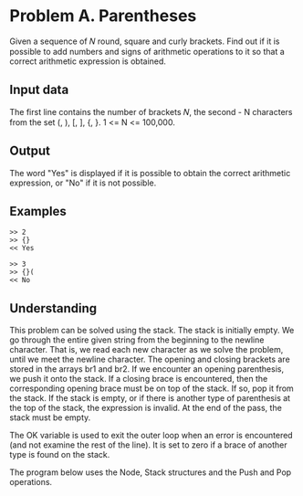 # Problem A. Parentheses

Given a sequence of 𝑁 round, square and curly brackets.
Find out if it is possible to add numbers and signs of arithmetic operations to it so that a correct arithmetic expression is obtained.

## Input data
The first line contains the number of brackets 𝑁, the second - N characters from the set (, ), [, ], {, }. 1 <= N <= 100,000.

## Output
The word "Yes" is displayed if it is possible to obtain the correct arithmetic expression, or "No" if it is not possible.
## Examples
```
>> 2
>> {}
<< Yes

>> 3
>> {}(
<< No
```
## Understanding
This problem can be solved using the stack. The stack is initially empty. We go through the entire given string from the beginning to the newline character. That is, we read each new character as we solve the problem, until we meet the newline character. The opening and closing brackets are stored in the arrays br1 and br2. If we encounter an opening parenthesis, we push it onto the stack. If a closing brace is encountered, then the corresponding opening brace must be on top of the stack. If so, pop it from the stack. If the stack is empty, or if there is another type of parenthesis at the top of the stack, the expression is invalid. At the end of the pass, the stack must be empty.

The OK variable is used to exit the outer loop when an error is encountered (and not examine the rest of the line). It is set to zero if a brace of another type is found on the stack.

The program below uses the Node, Stack structures and the Push and Pop operations.



